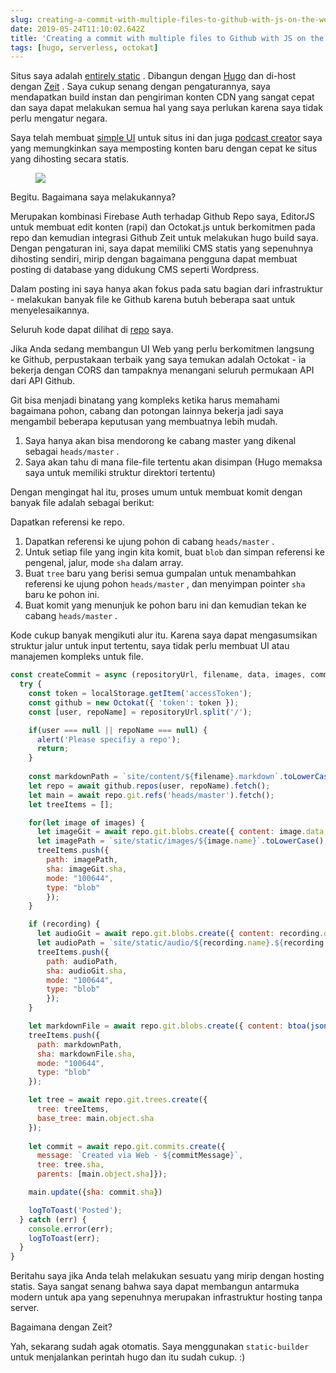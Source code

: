 ```yaml
---
slug: creating-a-commit-with-multiple-files-to-github-with-js-on-the-web
date: 2019-05-24T11:10:02.642Z
title: 'Creating a commit with multiple files to Github with JS on the web'
tags: [hugo, serverless, octokat]
---
```

Situs saya adalah [entirely static](https://github.com/PaulKinlan/paul.kinlan.me) . Dibangun dengan [Hugo](https://gohugo.io) dan di-host dengan [Zeit](https://zeit.co) . Saya cukup senang dengan pengaturannya, saya mendapatkan build instan dan pengiriman konten CDN yang sangat cepat dan saya dapat melakukan semua hal yang saya perlukan karena saya tidak perlu mengatur negara.

Saya telah membuat [simple UI](https://github.com/PaulKinlan/paul.kinlan.me/tree/main/static/share/image) untuk situs ini dan juga [podcast creator](https://github.com/PaulKinlan/podcastinabox-editor) saya yang memungkinkan saya memposting konten baru dengan cepat ke situs yang dihosting secara statis.

<figure><img src="/images/2019-05-24-creating-a-commit-with-multiple-files-to-github-with-js-on-the-web-0.jpeg"></figure>

Begitu. Bagaimana saya melakukannya?

Merupakan kombinasi Firebase Auth terhadap Github Repo saya, EditorJS untuk membuat edit konten (rapi) dan Octokat.js untuk berkomitmen pada repo dan kemudian integrasi Github Zeit untuk melakukan hugo build saya. Dengan pengaturan ini, saya dapat memiliki CMS statis yang sepenuhnya dihosting sendiri, mirip dengan bagaimana pengguna dapat membuat posting di database yang didukung CMS seperti Wordpress.

Dalam posting ini saya hanya akan fokus pada satu bagian dari infrastruktur - melakukan banyak file ke Github karena butuh beberapa saat untuk menyelesaikannya.

Seluruh kode dapat dilihat di [repo](https://github.com/PaulKinlan/podcastinabox-editor/blob/master/record/javascripts/main.mjs#L90) saya.

Jika Anda sedang membangun UI Web yang perlu berkomitmen langsung ke Github, perpustakaan terbaik yang saya temukan adalah Octokat - ia bekerja dengan CORS dan tampaknya menangani seluruh permukaan API dari API Github.

Git bisa menjadi binatang yang kompleks ketika harus memahami bagaimana pohon, cabang dan potongan lainnya bekerja jadi saya mengambil beberapa keputusan yang membuatnya lebih mudah.

1. Saya hanya akan bisa mendorong ke cabang master yang dikenal sebagai `heads/master` .
1. Saya akan tahu di mana file-file tertentu akan disimpan (Hugo memaksa saya untuk memiliki struktur direktori tertentu)


Dengan mengingat hal itu, proses umum untuk membuat komit dengan banyak file adalah sebagai berikut:

Dapatkan referensi ke repo.

1. Dapatkan referensi ke ujung pohon di cabang `heads/master` .
1. Untuk setiap file yang ingin kita komit, buat `blob` dan simpan referensi ke pengenal, jalur, mode `sha` dalam array.
1. Buat `tree` baru yang berisi semua gumpalan untuk menambahkan referensi ke ujung pohon `heads/master` , dan menyimpan pointer `sha` baru ke pohon ini.
1. Buat komit yang menunjuk ke pohon baru ini dan kemudian tekan ke cabang `heads/master` .

Kode cukup banyak mengikuti alur itu. Karena saya dapat mengasumsikan struktur jalur untuk input tertentu, saya tidak perlu membuat UI atau manajemen kompleks untuk file.

```JavaScript
const createCommit = async (repositoryUrl, filename, data, images, commitMessage, recording) => {
  try {
    const token = localStorage.getItem('accessToken');
    const github = new Octokat({ 'token': token });
    const [user, repoName] = repositoryUrl.split('/');

    if(user === null || repoName === null) {
      alert('Please specifiy a repo');
      return;
    }
    
    const markdownPath = `site/content/${filename}.markdown`.toLowerCase();
    let repo = await github.repos(user, repoName).fetch();
    let main = await repo.git.refs('heads/master').fetch();
    let treeItems = [];

    for(let image of images) {
      let imageGit = await repo.git.blobs.create({ content: image.data, encoding: 'base64' });
      let imagePath = `site/static/images/${image.name}`.toLowerCase();
      treeItems.push({
        path: imagePath,
        sha: imageGit.sha,
        mode: "100644",
        type: "blob"
        });
    }

    if (recording) {
      let audioGit = await repo.git.blobs.create({ content: recording.data, encoding: 'base64' });
      let audioPath = `site/static/audio/${recording.name}.${recording.extension}`.toLowerCase();
      treeItems.push({
        path: audioPath,
        sha: audioGit.sha,
        mode: "100644",
        type: "blob"
        });
    }

    let markdownFile = await repo.git.blobs.create({ content: btoa(jsonEncode(data)), encoding: 'base64' });
    treeItems.push({
      path: markdownPath,
      sha: markdownFile.sha,
      mode: "100644",
      type: "blob"
    });

    let tree = await repo.git.trees.create({
      tree: treeItems,
      base_tree: main.object.sha
    });
  
    let commit = await repo.git.commits.create({
      message: `Created via Web - ${commitMessage}`,
      tree: tree.sha,
      parents: [main.object.sha]});

    main.update({sha: commit.sha})

    logToToast('Posted');
  } catch (err) {
    console.error(err);
    logToToast(err);
  }
}
```

Beritahu saya jika Anda telah melakukan sesuatu yang mirip dengan hosting statis. Saya sangat senang bahwa saya dapat membangun antarmuka modern untuk apa yang sepenuhnya merupakan infrastruktur hosting tanpa server.

Bagaimana dengan Zeit?

Yah, sekarang sudah agak otomatis. Saya menggunakan `static-builder` untuk menjalankan perintah hugo dan itu sudah cukup. :)